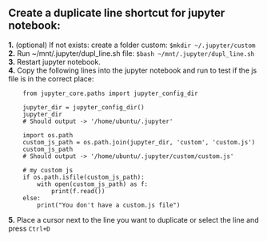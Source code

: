 ## Create a duplicate line shortcut for jupyter notebook:

**1.** (optional) If not exists: create a folder custom:
`$mkdir ~/.jupyter/custom`<br>
**2.** Run ~/mnt/.jupyter/dupl_line.sh file:
`$bash ~/mnt/.jupyter/dupl_line.sh`<br>
**3.** Restart jupyter notebook.<br>
**4.** Copy the following lines into the jupyter notebook and run to test if the js file is in the correct place:

        from jupyter_core.paths import jupyter_config_dir
        
        jupyter_dir = jupyter_config_dir()
        jupyter_dir
        # Should output -> '/home/ubuntu/.jupyter'
        
        import os.path
        custom_js_path = os.path.join(jupyter_dir, 'custom', 'custom.js')
        custom_js_path
        # Should output -> '/home/ubuntu/.jupyter/custom/custom.js'
        
        # my custom js
        if os.path.isfile(custom_js_path):
            with open(custom_js_path) as f:
                print(f.read())
        else:
            print("You don't have a custom.js file")

**5.** Place a cursor next to the line you want to duplicate or select the line and press `Ctrl+D`
